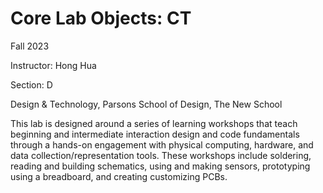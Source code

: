 # Core Lab Objects: CT
Fall 2023

Instructor: Hong Hua

Section: D

Design & Technology, Parsons School of Design, The New School

This lab is designed around a series of learning workshops that teach beginning and intermediate interaction design and code fundamentals through a hands-on engagement with physical computing, hardware, and data collection/representation tools. These workshops include soldering, reading and building schematics, using and making sensors, prototyping using a breadboard, and creating customizing PCBs. 
